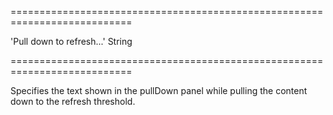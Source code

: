 <!--**
/*-------------------------------------------
    Auto-generated file. Do not modify.
-------------------------------------------

**-->
===========================================================================
<!--default-->'Pull down to refresh...'<!--/default-->
<!--type-->String<!--/type-->
===========================================================================

<!--shortDescription-->
Specifies the text shown in the pullDown panel while pulling the content down to the refresh threshold.
<!--/shortDescription-->

<!--fullDescription-->

<!--/fullDescription-->